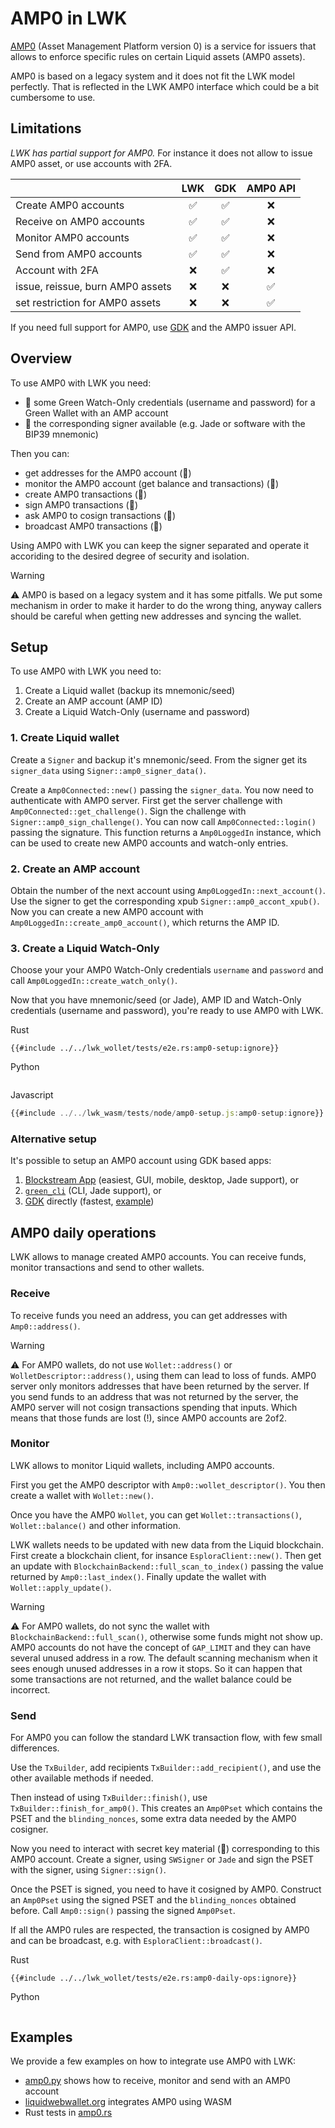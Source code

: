 # AMP0 in LWK

[AMP0](https://blockstream.com/amp/) (Asset Management Platform version 0) is a service for issuers that allows to enforce specific rules on certain Liquid assets (AMP0 assets).

AMP0 is based on a legacy system and it does not fit the LWK model perfectly.
That is reflected in the LWK AMP0 interface which could be a bit cumbersome to use.

## Limitations
_LWK has partial support for AMP0._
For instance it does not allow to issue AMP0 asset, or use accounts with 2FA.

|                                 | LWK | GDK | AMP0 API |
|---------------------------------| :-: | :-: | :------: |
|Create AMP0 accounts             | ✅ | ✅ | ❌ |
|Receive on AMP0 accounts         | ✅ | ✅ | ❌ |
|Monitor AMP0 accounts            | ✅ | ✅ | ❌ |
|Send from AMP0 accounts          | ✅ | ✅ | ❌ |
|Account with 2FA                 | ❌ | ✅ | ❌ |
|issue, reissue, burn AMP0 assets | ❌ | ❌ | ✅ |
|set restriction for AMP0 assets  | ❌ | ❌ | ✅ |

If you need full support for AMP0, use [GDK](https://github.com/blockstream/gdk) and the AMP0 issuer API.

## Overview

To use AMP0 with LWK you need:
* 👀 some Green Watch-Only credentials (username and password) for a Green Wallet with an AMP account
* 🔑 the corresponding signer available (e.g. Jade or software with the BIP39 mnemonic)

Then you can:
* get addresses for the AMP0 account (👀)
* monitor the AMP0 account (get balance and transactions) (👀)
* create AMP0 transactions (👀)
* sign AMP0 transactions (🔑)
* ask AMP0 to cosign transactions (👀)
* broadcast AMP0 transactions (👀)

Using AMP0 with LWK you can keep the signer separated and operate it accoriding to the desired degree of security and isolation.

> [!WARNING]
> ⚠️ AMP0 is based on a legacy system and it has some pitfalls.
> We put some mechanism in order to make it harder to do the wrong thing, anyway callers should be careful when getting new addresses and syncing the wallet.

## Setup
To use AMP0 with LWK you need to:
1. Create a Liquid wallet (backup its mnemonic/seed)
2. Create an AMP account (AMP ID)
3. Create a Liquid Watch-Only (username and password)

### 1. Create Liquid wallet
Create a `Signer` and backup it's mnemonic/seed.
From the signer get its `signer_data` using `Signer::amp0_signer_data()`.

Create a `Amp0Connected::new()` passing the `signer_data`.
You now need to authenticate with AMP0 server.
First get the server challenge with `Amp0Connected::get_challenge()`.
Sign the challenge with `Signer::amp0_sign_challenge()`.
You can now call `Amp0Connected::login()` passing the signature.
This function returns a `Amp0LoggedIn` instance, which can be used to create new AMP0 accounts and watch-only entries.

### 2. Create an AMP account
Obtain the number of the next account using `Amp0LoggedIn::next_account()`.
Use the signer to get the corresponding xpub `Signer::amp0_accont_xpub()`.
Now you can create a new AMP0 account with `Amp0LoggedIn::create_amp0_account()`, which returns the AMP ID.

### 3. Create a Liquid Watch-Only
Choose your your AMP0 Watch-Only credentials `username` and `password` and call `Amp0LoggedIn::create_watch_only()`.


Now that you have mnemonic/seed (or Jade), AMP ID and Watch-Only credentials (username and password), you're ready to use AMP0 with LWK.

<custom-tabs category="lang">
<div slot="title">Rust</div>
<section>

```rust,ignore
{{#include ../../lwk_wollet/tests/e2e.rs:amp0-setup:ignore}}
```
</section>

<div slot="title">Python</div>
<section>

```python
```
</section>

<div slot="title">Javascript</div>
<section>

```typescript
{{#include ../../lwk_wasm/tests/node/amp0-setup.js:amp0-setup:ignore}}
```
</section>
</custom-tabs>

### Alternative setup
It's possible to setup an AMP0 account using GDK based apps:
1. [Blockstream App](https://blockstream.com/app/) (easiest, GUI, mobile, desktop, Jade support), or
2. [`green_cli`](https://github.com/Blockstream/green_cli/) (CLI, Jade support), or
3. [GDK](https://github.com/blockstream/gdk) directly (fastest, [example](gdk-amp0.py))

## AMP0 daily operations

LWK allows to manage created AMP0 accounts.
You can receive funds, monitor transactions and send to other wallets.

### Receive
To receive funds you need an address, you can get addresses with `Amp0::address()`.

> [!WARNING]
> ⚠️ For AMP0 wallets, do not use `Wollet::address()` or `WolletDescriptor::address()`, using them can lead to loss of funds.
> AMP0 server only monitors addresses that have been returned by the server.
> If you send funds to an address that was not returned by the server, the AMP0 server will not cosign transactions spending that inputs.
> Which means that those funds are lost (!), since AMP0 accounts are 2of2.

### Monitor
LWK allows to monitor Liquid wallets, including AMP0 accounts.

First you get the AMP0 descriptor with `Amp0::wollet_descriptor()`.
You then create a wallet with `Wollet::new()`.

Once you have the AMP0 `Wollet`, you can get `Wollet::transactions()`, `Wollet::balance()` and other information.

LWK wallets needs to be updated with new data from the Liquid blockchain.
First create a blockchain client, for insance `EsploraClient::new()`.
Then get an update with `BlockchainBackend::full_scan_to_index()` passing the value returned by `Amp0::last_index()`.
Finally update the wallet with `Wollet::apply_update()`.

> [!WARNING]
> ⚠️ For AMP0 wallets, do not sync the wallet with `BlockchainBackend::full_scan()`, otherwise some funds might not show up.
> AMP0 accounts do not have the concept of `GAP_LIMIT` and they can have several unused address in a row.
> The default scanning mechanism when it sees enough unused addresses in a row it stops.
> So it can happen that some transactions are not returned, and the wallet balance could be incorrect.

### Send
For AMP0 you can follow the standard LWK transaction flow, with few small differences.

Use the `TxBuilder`, add recipients `TxBuilder::add_recipient()`, and use the other available methods if needed.

Then instead of using `TxBuilder::finish()`, use `TxBuilder::finish_for_amp0()`.
This creates an `Amp0Pset` which contains the PSET and the `blinding_nonces`, some extra data needed by the AMP0 cosigner.

Now you need to interact with secret key material (🔑) corresponding to this AMP0 account.
Create a signer, using `SWSigner` or `Jade` and sign the PSET with the signer, using `Signer::sign()`.

Once the PSET is signed, you need to have it cosigned by AMP0.
Construct an `Amp0Pset` using the signed PSET and the `blinding_nonces` obtained before.
Call `Amp0::sign()` passing the signed `Amp0Pset`.

If all the AMP0 rules are respected, the transaction is cosigned by AMP0 and can be broadcast, e.g. with `EsploraClient::broadcast()`.

<custom-tabs category="lang">
<div slot="title">Rust</div>
<section>

```rust,ignore
{{#include ../../lwk_wollet/tests/e2e.rs:amp0-daily-ops:ignore}}
```
</section>

<div slot="title">Python</div>
<section>

```python
```
</section>
</custom-tabs>

## Examples
We provide a few examples on how to integrate use AMP0 with LWK:
* [amp0.py](../lwk_bindings/tests/bindings/amp0.py) shows how to receive, monitor and send with an AMP0 account
* [liquidwebwallet.org](https://liquidwebwallet.org) integrates AMP0 using WASM
* Rust tests in [amp0.rs](../lwk_wollet/src/amp0.rs)

